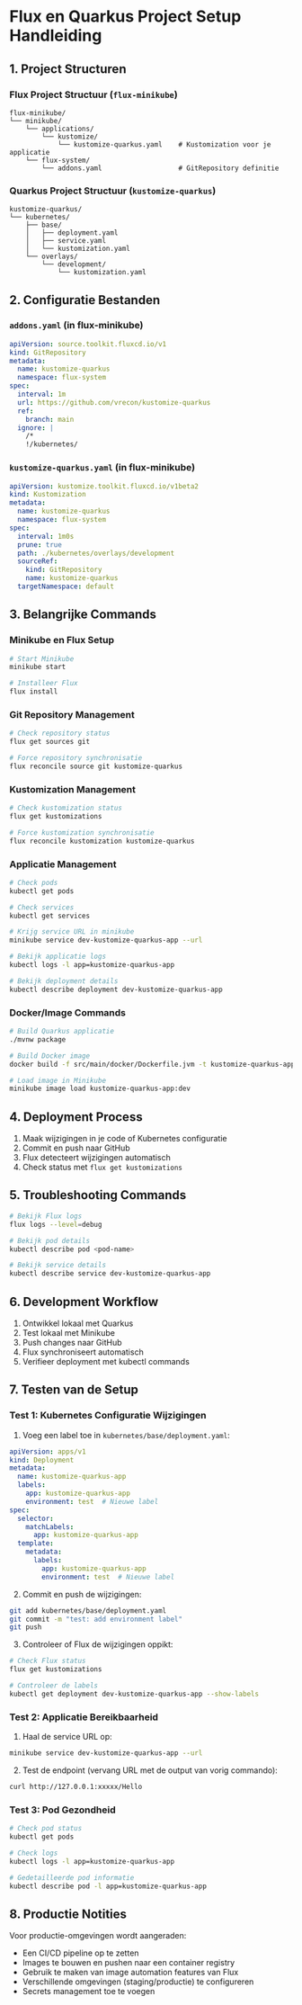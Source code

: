 # Flux en Quarkus Project Setup Handleiding

## 1. Project Structuren

### Flux Project Structuur (`flux-minikube`)
```
flux-minikube/
└── minikube/
    └── applications/
        └── kustomize/
            └── kustomize-quarkus.yaml    # Kustomization voor je applicatie
    └── flux-system/
        └── addons.yaml                   # GitRepository definitie
```

### Quarkus Project Structuur (`kustomize-quarkus`)
```
kustomize-quarkus/
└── kubernetes/
    ├── base/
    │   ├── deployment.yaml
    │   ├── service.yaml
    │   └── kustomization.yaml
    └── overlays/
        └── development/
            └── kustomization.yaml
```

## 2. Configuratie Bestanden

### `addons.yaml` (in flux-minikube)
```yaml
apiVersion: source.toolkit.fluxcd.io/v1
kind: GitRepository
metadata:
  name: kustomize-quarkus
  namespace: flux-system
spec:
  interval: 1m
  url: https://github.com/vrecon/kustomize-quarkus
  ref:
    branch: main
  ignore: |
    /*
    !/kubernetes/
```

### `kustomize-quarkus.yaml` (in flux-minikube)
```yaml
apiVersion: kustomize.toolkit.fluxcd.io/v1beta2
kind: Kustomization
metadata:
  name: kustomize-quarkus
  namespace: flux-system
spec:
  interval: 1m0s
  prune: true
  path: ./kubernetes/overlays/development
  sourceRef:
    kind: GitRepository
    name: kustomize-quarkus
  targetNamespace: default
```

## 3. Belangrijke Commands

### Minikube en Flux Setup
```bash
# Start Minikube
minikube start

# Installeer Flux
flux install
```

### Git Repository Management
```bash
# Check repository status
flux get sources git

# Force repository synchronisatie
flux reconcile source git kustomize-quarkus
```

### Kustomization Management
```bash
# Check kustomization status
flux get kustomizations

# Force kustomization synchronisatie
flux reconcile kustomization kustomize-quarkus
```

### Applicatie Management
```bash
# Check pods
kubectl get pods

# Check services
kubectl get services

# Krijg service URL in minikube
minikube service dev-kustomize-quarkus-app --url

# Bekijk applicatie logs
kubectl logs -l app=kustomize-quarkus-app

# Bekijk deployment details
kubectl describe deployment dev-kustomize-quarkus-app
```

### Docker/Image Commands
```bash
# Build Quarkus applicatie
./mvnw package

# Build Docker image
docker build -f src/main/docker/Dockerfile.jvm -t kustomize-quarkus-app:dev .

# Load image in Minikube
minikube image load kustomize-quarkus-app:dev
```

## 4. Deployment Process
1. Maak wijzigingen in je code of Kubernetes configuratie
2. Commit en push naar GitHub
3. Flux detecteert wijzigingen automatisch
4. Check status met `flux get kustomizations`

## 5. Troubleshooting Commands
```bash
# Bekijk Flux logs
flux logs --level=debug

# Bekijk pod details
kubectl describe pod <pod-name>

# Bekijk service details
kubectl describe service dev-kustomize-quarkus-app
```

## 6. Development Workflow
1. Ontwikkel lokaal met Quarkus
2. Test lokaal met Minikube
3. Push changes naar GitHub
4. Flux synchroniseert automatisch
5. Verifieer deployment met kubectl commands

## 7. Testen van de Setup

### Test 1: Kubernetes Configuratie Wijzigingen
1. Voeg een label toe in `kubernetes/base/deployment.yaml`:
```yaml
apiVersion: apps/v1
kind: Deployment
metadata:
  name: kustomize-quarkus-app
  labels:
    app: kustomize-quarkus-app
    environment: test  # Nieuwe label
spec:
  selector:
    matchLabels:
      app: kustomize-quarkus-app
  template:
    metadata:
      labels:
        app: kustomize-quarkus-app
        environment: test  # Nieuwe label
```

2. Commit en push de wijzigingen:
```bash
git add kubernetes/base/deployment.yaml
git commit -m "test: add environment label"
git push
```

3. Controleer of Flux de wijzigingen oppikt:
```bash
# Check Flux status
flux get kustomizations

# Controleer de labels
kubectl get deployment dev-kustomize-quarkus-app --show-labels
```

### Test 2: Applicatie Bereikbaarheid
1. Haal de service URL op:
```bash
minikube service dev-kustomize-quarkus-app --url
```

2. Test de endpoint (vervang URL met de output van vorig commando):
```bash
curl http://127.0.0.1:xxxxx/Hello
```

### Test 3: Pod Gezondheid
```bash
# Check pod status
kubectl get pods

# Check logs
kubectl logs -l app=kustomize-quarkus-app

# Gedetailleerde pod informatie
kubectl describe pod -l app=kustomize-quarkus-app
```

## 8. Productie Notities
Voor productie-omgevingen wordt aangeraden:
- Een CI/CD pipeline op te zetten
- Images te bouwen en pushen naar een container registry
- Gebruik te maken van image automation features van Flux
- Verschillende omgevingen (staging/productie) te configureren
- Secrets management toe te voegen
